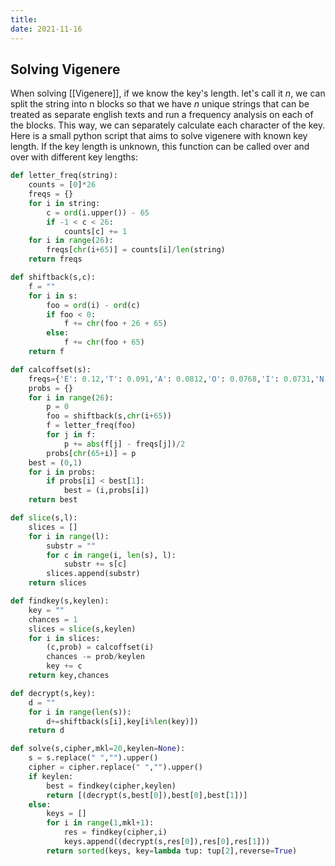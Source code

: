 ```yaml
---
title: 
date: 2021-11-16
---
```


## Solving Vigenere

When solving [[Vigenere]], if we know the key's length. let's call it *n*, we can split the string into n blocks so that we have *n* unique strings that can be treated as separate english texts and run a frequency analysis on each of the blocks. This way, we can separately calculate each character of the key. Here is a small python script that aims to solve vigenere with known key length. If the key length is unknown, this function can be called over and over with different key lengths:

```python
def letter_freq(string):
    counts = [0]*26
    freqs = {}
    for i in string:
        c = ord(i.upper()) - 65
        if -1 < c < 26:
            counts[c] += 1
    for i in range(26):
        freqs[chr(i+65)] = counts[i]/len(string)
    return freqs

def shiftback(s,c):
    f = ""
    for i in s:
        foo = ord(i) - ord(c)
        if foo < 0:
            f += chr(foo + 26 + 65)
        else:
            f += chr(foo + 65)
    return f

def calcoffset(s):
    freqs={'E': 0.12,'T': 0.091,'A': 0.0812,'O': 0.0768,'I': 0.0731,'N': 0.0695,'S': 0.0628,'R': 0.0602,'H': 0.0592,'D': 0.0432,'L': 0.0398,'U': 0.0288,'C': 0.0271,'M': 0.0261,'F': 0.023,'Y': 0.0211,'W': 0.0209,'G': 0.0203,'P': 0.0182,'B': 0.0149,'V': 0.0111,'K': 0.0069,'X': 0.0017,'Q': 0.0011,'J': 0.001,'Z': 0.0007}
    probs = {}
    for i in range(26):
        p = 0
        foo = shiftback(s,chr(i+65))
        f = letter_freq(foo)
        for j in f:
            p += abs(f[j] - freqs[j])/2
        probs[chr(65+i)] = p
    best = (0,1)
    for i in probs:
        if probs[i] < best[1]:
            best = (i,probs[i])
    return best

def slice(s,l):
    slices = []
    for i in range(l):
        substr = ""
        for c in range(i, len(s), l):
            substr += s[c]
        slices.append(substr)
    return slices

def findkey(s,keylen):
    key = ""
    chances = 1
    slices = slice(s,keylen)
    for i in slices:
        (c,prob) = calcoffset(i)
        chances -= prob/keylen
        key += c
    return key,chances

def decrypt(s,key):
    d = ""
    for i in range(len(s)):
        d+=shiftback(s[i],key[i%len(key)])
    return d

def solve(s,cipher,mkl=20,keylen=None):
    s = s.replace(" ","").upper()
    cipher = cipher.replace(" ","").upper()
    if keylen:
        best = findkey(cipher,keylen)
        return [(decrypt(s,best[0]),best[0],best[1])]
    else:
        keys = []
        for i in range(1,mkl+1):
            res = findkey(cipher,i)
            keys.append((decrypt(s,res[0]),res[0],res[1]))
        return sorted(keys, key=lambda tup: tup[2],reverse=True)
```